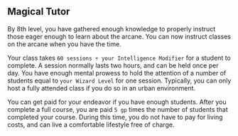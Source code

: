 ## Magical Tutor
By 8th level, you have gathered enough knowledge to properly instruct those eager enough to learn about the arcane.
You can now instruct classes on the arcane when you have the time.

Your class takes `60 sessions ÷ your Intelligence Modifier` for a student to complete.
A session normally lasts two hours, and can be held once per day.
You have enough mental prowess to hold the attention of a number of students equal to `your Wizard Level` for one session.
Typically, you can only host a fully attended class if you do so in an urban environment.

You can get paid for your endeavor if you have enough students.
After you complete a full course, you are paid `5 gp` times the number of students that completed your course.
During this time, you do not have to pay for living costs, and can live a comfortable lifestyle free of charge.

<!--
Right now, I'm not so happy about this ability as I could be.
It seems thematic enough, its just, this has too much math!
--->
